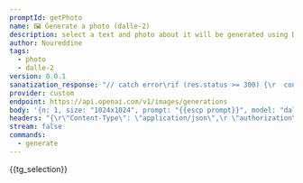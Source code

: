 ```yaml
---
promptId: getPhoto
name: 🖼️ Generate a photo (dalle-2)
description: select a text and photo about it will be generated using Dalle-2
author: Noureddine
tags:
  - photo
  - dalle-2
version: 0.0.1
sanatization_response: "// catch error\rif (res.status >= 300) {\r  const err = data?.error?.message || JSON.stringify(data);\r  throw err;\r}\r\r// get choices\rconst choices = data.data.map(c=> ({ type: \"image_url\", image_url: c.url}));\r\r// the return object should be in the format of \r// { content: string }[] \r// if there's only one response, put it in the array of choices.\rreturn choices;"
provider: custom
endpoint: https://api.openai.com/v1/images/generations
body: '{n: 1, size: "1024x1024", prompt: "{{escp prompt}}", model: "dall-e-2"}'
headers: "{\r\"Content-Type\": \"application/json\",\r \"authorization\": \"Bearer {{keys.openAIChat}}\"\r}"
stream: false
commands:
  - generate
---
```

{{tg_selection}}